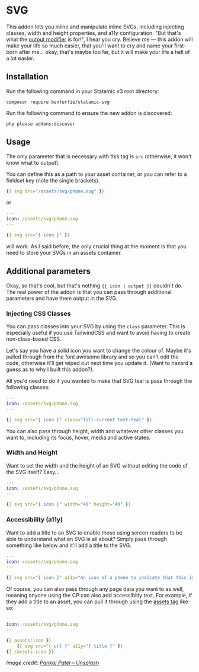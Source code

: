 # SVG

This addon lets you inline and manipulate inline SVGs, including injecting classes, width and height properties, and a11y configuration. "But that's what the [output modifier](https://docs.statamic.com/tags/theme-output) is for!", I hear you cry. Believe me — this addon will make your life so much easier, that you'll want to cry and name your first-born after me... okay, that's maybe too far, but it will make your life a hell of a lot easier.

## Installation

Run the following command in your Statamic v3 root directory:

```
composer require benfurfie/statamic-svg
```

Run the following command to ensure the new addon is discovered:

```
php please addons:discover
```

## Usage

The only parameter that is necessary with this tag is `src` (otherwise, it won't know what to output).

You can define this as a path to your asset container, or you can refer to a fieldset key (note the single brackets).

```yaml
{{ svg src="/assets/svg/phone.svg" }}
```

or

```yaml
---
icon: /assets/svg/phone.svg
---

{{ svg src="{ icon }" }}
```

will work. As I said before, the only crucial thing at the moment is that you need to store your SVGs in an assets container.

## Additional parameters
Okay, so that's cool, but that's nothing `{{ icon | output }}` couldn't do. The real power of the addon is that you can pass through additional parameters and have them output in the SVG.

### Injecting CSS Classes
You can pass classes into your SVG by using the `class` parameter. This is especially useful if you use TailwindCSS and want to avoid having to create non-class-based CSS.

Let's say you have a solid icon you want to change the colour of. Maybe it's pulled through from the font awesome library and so you can't edit the code, otherwise it'll get wiped out next time you update it. (Want to hazard a guess as to why I built this addon?).

All you'd need to do if you wanted to make that SVG teal is pass through the following classes:

```yaml
---
icon: /assets/svg/phone.svg
---

{{ svg src="{ icon }" class="fill-current text-teal" }}
```

You can also pass through height, width and whatever other classes you want to, including its focus, hover, media and active states.

### Width and Height
Want to set the width and the height of an SVG without editing the code of the SVG itself? Easy...

```yaml
---
icon: /assets/svg/phone.svg
---

{{ svg src="{ icon }" width="40" height="40" }}
```

### Accessibility (a11y)
Want to add a title to an SVG to enable those using screen readers to be able to understand what an SVG is all about? Simply pass through something like below and it'll add a title to the SVG.

```yaml
---
icon: /assets/svg/phone.svg
---

{{ svg src="{ icon }" a11y="An icon of a phone to indicate that this is part of a phone number" }}
```

Of course, you can also pass through any page data you want to as well, meaning anyone using the CP can also add accessiblity text. For example, if they add a title to an asset, you can pull it through using the [assets tag](https://docs.statamic.com/tags/assets#single-assets) like so:

```yaml
---
icon: /assets/svg/phone.svg
---

{{ assets:icon }}
    {{ svg src="{ url }" a11y="{ title }" }}
{{ /assets:icon }}
```

*Image credit: [Pankaj Patel – Unsplash](https://unsplash.com/photos/Ylk5n_nd9dA)*
